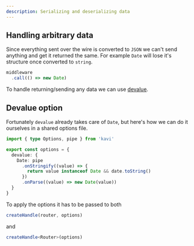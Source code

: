```yaml
---
description: Serializing and deserializing data
---
```


## Handling arbitrary data
Since everything sent over the wire is converted to `JSON` we can't send anything and get it returned the same. For example `Date` will lose it's structure once converted to `string`.

```ts file=server
middleware
  .call(() => new Date) 
```
To handle returning/sending any data we can use <a href="https://github.com/Rich-Harris/devalue" target="_blank">devalue</a>. 

## Devalue option
Fortunately `devalue` already takes care of `Date`, but here's how we can do it ourselves in a shared options file.
```ts file=kavi/options.ts
import { type Options, pipe } from 'kavi'

export const options = {
  devalue: {
    Date: pipe
      .onStringify((value) => {
        return value instanceof Date && date.toString()
      })
      .onParse((value) => new Date(value))
  }
}
```
To apply the options it has to be passed to both
```ts file=hooks.server.ts
createHandle(router, options)
```
and
```ts file=kavi/client.ts
createHandle<Router>(options)
```